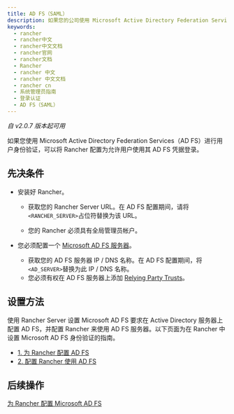 ```yaml
---
title: AD FS（SAML）
description: 如果您的公司使用 Microsoft Active Directory Federation Services（AD FS）进行用户身份验证，则可以将 Rancher 配置为允许用户使用其 AD FS 凭据登录。
keywords:
  - rancher
  - rancher中文
  - rancher中文文档
  - rancher官网
  - rancher文档
  - Rancher
  - rancher 中文
  - rancher 中文文档
  - rancher cn
  - 系统管理员指南
  - 登录认证
  - AD FS（SAML）
---
```


_自 v2.0.7 版本起可用_

如果您使用 Microsoft Active Directory Federation Services（AD FS）进行用户身份验证，可以将 Rancher 配置为允许用户使用其 AD FS 凭据登录。

## 先决条件

- 安装好 Rancher。

  - 获取您的 Rancher Server URL。在 AD FS 配置期间，请将`<RANCHER_SERVER>`占位符替换为该 URL。

  - 您的 Rancher 必须具有全局管理员帐户。

- 您必须配置一个 [Microsoft AD FS 服务器](https://docs.microsoft.com/en-us/windows-server/identity/active-directory-federation-services)。

  - 获取您的 AD FS 服务器 IP / DNS 名称。在 AD FS 配置期间，将`<AD_SERVER>`替换为此 IP / DNS 名称。
  - 您必须有权在 AD FS 服务器上添加 [Relying Party Trusts](https://docs.microsoft.com/zh-cn/windows-server/identity/ad-fs/operations/create-a-relying-party-trust)。

## 设置方法

使用 Rancher Server 设置 Microsoft AD FS 要求在 Active Directory 服务器上配置 AD FS，并配置 Rancher 来使用 AD FS 服务器。以下页面为在 Rancher 中设置 Microsoft AD FS 身份验证的指南。

- [1. 为 Rancher 配置 AD FS](/docs/rancher2/admin-settings/authentication/microsoft-adfs/microsoft-adfs-setup/)
- [2. 配置 Rancher 使用 AD FS](/docs/rancher2/admin-settings/authentication/microsoft-adfs/rancher-adfs-setup/)

## 后续操作

[为 Rancher 配置 Microsoft AD FS](/docs/rancher2/admin-settings/authentication/microsoft-adfs/microsoft-adfs-setup/)
